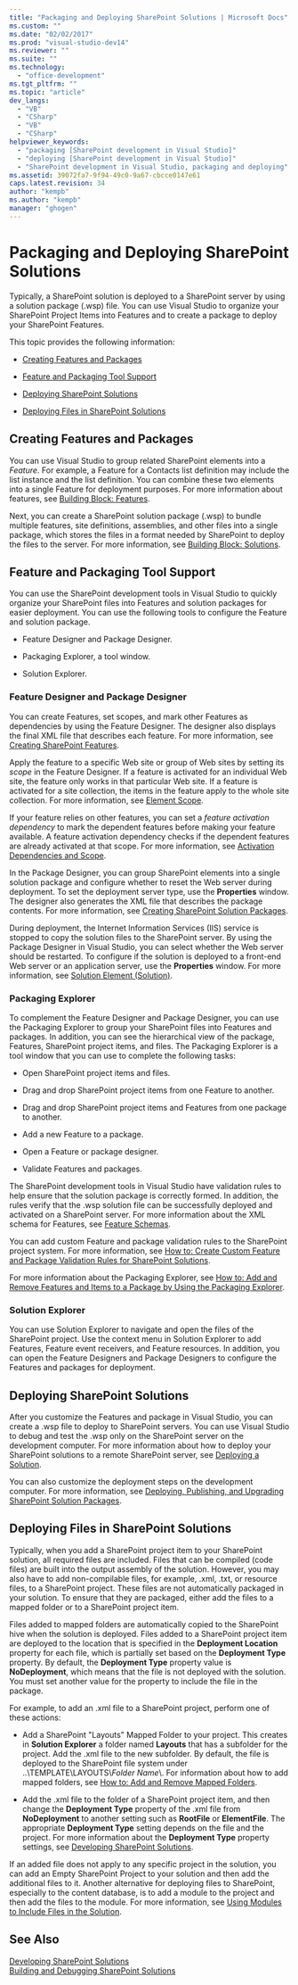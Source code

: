 ```yaml
---
title: "Packaging and Deploying SharePoint Solutions | Microsoft Docs"
ms.custom: ""
ms.date: "02/02/2017"
ms.prod: "visual-studio-dev14"
ms.reviewer: ""
ms.suite: ""
ms.technology: 
  - "office-development"
ms.tgt_pltfrm: ""
ms.topic: "article"
dev_langs: 
  - "VB"
  - "CSharp"
  - "VB"
  - "CSharp"
helpviewer_keywords: 
  - "packaging [SharePoint development in Visual Studio]"
  - "deploying [SharePoint development in Visual Studio]"
  - "SharePoint development in Visual Studio, packaging and deploying"
ms.assetid: 39072fa7-9f94-49c0-9a67-cbcce0147e61
caps.latest.revision: 34
author: "kempb"
ms.author: "kempb"
manager: "ghogen"
---
```

# Packaging and Deploying SharePoint Solutions
  Typically, a SharePoint solution is deployed to a SharePoint server by using a solution package (.wsp) file. You can use Visual Studio to organize your SharePoint Project Items into Features and to create a package to deploy your SharePoint Features.  
  
 This topic provides the following information:  
  
-   [Creating Features and Packages](#Creating)  
  
-   [Feature and Packaging Tool Support](#Tools)  
  
-   [Deploying SharePoint Solutions](#Deploying)  
  
-   [Deploying Files in SharePoint Solutions](#DeployingFiles)  
  
##  <a name="Creating"></a> Creating Features and Packages  
 You can use Visual Studio to group related SharePoint elements into a *Feature*. For example, a Feature for a Contacts list definition may include the list instance and the list definition. You can combine these two elements into a single Feature for deployment purposes. For more information about features, see [Building Block: Features](http://go.microsoft.com/fwlink/?LinkID=169183).  
  
 Next, you can create a SharePoint solution package (.wsp) to bundle multiple features, site definitions, assemblies, and other files into a single package, which stores the files in a format needed by SharePoint to deploy the files to the server. For more information, see [Building Block: Solutions](http://go.microsoft.com/fwlink/?LinkID=169186).  
  
##  <a name="Tools"></a> Feature and Packaging Tool Support  
 You can use the SharePoint development tools in Visual Studio to quickly organize your SharePoint files into Features and solution packages for easier deployment. You can use the following tools to configure the Feature and solution package.  
  
-   Feature Designer and Package Designer.  
  
-   Packaging Explorer, a tool window.  
  
-   Solution Explorer.  
  
### Feature Designer and Package Designer  
 You can create Features, set scopes, and mark other Features as dependencies by using the Feature Designer. The designer also displays the final XML file that describes each feature. For more information, see [Creating SharePoint Features](../sharepoint/creating-sharepoint-features.md).  
  
 Apply the feature to a specific Web site or group of Web sites by setting its *scope* in the Feature Designer. If a feature is activated for an individual Web site, the feature only works in that particular Web site. If a feature is activated for a site collection, the items in the feature apply to the whole site collection. For more information, see [Element Scope](http://go.microsoft.com/fwlink/?LinkID=169189).  
  
 If your feature relies on other features, you can set a *feature activation dependency* to mark the dependent features before making your feature available. A feature activation dependency checks if the dependent features are already activated at that scope. For more information, see [Activation Dependencies and Scope](http://go.microsoft.com/fwlink/?LinkID=169190).  
  
 In the Package Designer, you can group SharePoint elements into a single solution package and configure whether to reset the Web server during deployment. To set the deployment server type, use the **Properties** window. The designer also generates the XML file that describes the package contents. For more information, see [Creating SharePoint Solution Packages](../sharepoint/creating-sharepoint-solution-packages.md).  
  
 During deployment, the Internet Information Services (IIS) service is stopped to copy the solution files to the SharePoint server. By using the Package Designer in Visual Studio, you can select whether the Web server should be restarted. To configure if the solution is deployed to a front-end Web server or an application server, use the **Properties** window. For more information, see [Solution Element (Solution)](http://go.microsoft.com/fwlink/?LinkID=169191).  
  
### Packaging Explorer  
 To complement the Feature Designer and Package Designer, you can use the Packaging Explorer to group your SharePoint files into Features and packages. In addition, you can see the hierarchical view of the package, Features, SharePoint project items, and files. The Packaging Explorer is a tool window that you can use to complete the following tasks:  
  
-   Open SharePoint project items and files.  
  
-   Drag and drop SharePoint project items from one Feature to another.  
  
-   Drag and drop SharePoint project items and Features from one package to another.  
  
-   Add a new Feature to a package.  
  
-   Open a Feature or package designer.  
  
-   Validate Features and packages.  
  
 The SharePoint development tools in Visual Studio have validation rules to help ensure that the solution package is correctly formed. In addition, the rules verify that the .wsp solution file can be successfully deployed and activated on a SharePoint server. For more information about the XML schema for Features, see [Feature Schemas](http://go.microsoft.com/fwlink/?LinkID=169192).  
  
 You can add custom Feature and package validation rules to the SharePoint project system. For more information, see [How to: Create Custom Feature and Package Validation Rules for SharePoint Solutions](../sharepoint/how-to-create-custom-feature-and-package-validation-rules-for-sharepoint-solutions.md).  
  
 For more information about the Packaging Explorer, see [How to: Add and Remove Features and Items to a Package by Using the Packaging Explorer](../sharepoint/how-to-add-and-remove-features-and-items-to-a-package-by-using-the-packaging-explorer.md).  
  
### Solution Explorer  
 You can use Solution Explorer to navigate and open the files of the SharePoint project. Use the context menu in Solution Explorer to add Features, Feature event receivers, and Feature resources. In addition, you can open the Feature Designers and Package Designers to configure the Features and packages for deployment.  
  
##  <a name="Deploying"></a> Deploying SharePoint Solutions  
 After you customize the Features and package in Visual Studio, you can create a .wsp file to deploy to SharePoint servers. You can use Visual Studio to debug and test the .wsp only on the SharePoint server on the development computer. For more information about how to deploy your SharePoint solutions to a remote SharePoint server, see [Deploying a Solution](http://go.microsoft.com/fwlink/?LinkID=169194).  
  
 You can also customize the deployment steps on the development computer. For more information, see [Deploying, Publishing, and Upgrading SharePoint Solution Packages](../sharepoint/deploying-publishing-and-upgrading-sharepoint-solution-packages.md).  
  
##  <a name="DeployingFiles"></a> Deploying Files in SharePoint Solutions  
 Typically, when you add a SharePoint project item to your SharePoint solution, all required files are included. Files that can be compiled (code files) are built into the output assembly of the solution. However, you may also have to add non-compilable files, for example, .xml, .txt, or resource files, to a SharePoint project. These files are not automatically packaged in your solution. To ensure that they are packaged, either add the files to a mapped folder or to a SharePoint project item.  
  
 Files added to mapped folders are automatically copied to the SharePoint hive when the solution is deployed. Files added to a SharePoint project item are deployed to the location that is specified in the **Deployment Location** property for each file, which is partially set based on the **Deployment Type** property. By default, the **Deployment Type** property value is **NoDeployment**, which means that the file is not deployed with the solution. You must set another value for the property to include the file in the package.  
  
 For example, to add an .xml file to a SharePoint project, perform one of these actions:  
  
-   Add a SharePoint "Layouts" Mapped Folder to your project. This creates in **Solution Explorer** a folder named **Layouts** that has a subfolder for the project. Add the .xml file to the new subfolder. By default, the file is deployed to the SharePoint file system under ..\TEMPLATE\LAYOUTS\\*Folder Name*\\. For information about how to add mapped folders, see [How to: Add and Remove Mapped Folders](../sharepoint/how-to-add-and-remove-mapped-folders.md).  
  
-   Add the .xml file to the folder of a SharePoint project item, and then change the **Deployment Type** property of the .xml file from **NoDeployment** to another setting such as **RootFile** or **ElementFile**. The appropriate **Deployment Type** setting depends on the file and the project. For more information about the **Deployment Type** property settings, see [Developing SharePoint Solutions](../sharepoint/developing-sharepoint-solutions.md).  
  
 If an added file does not apply to any specific project in the solution, you can add an Empty SharePoint Project to your solution and then add the additional files to it. Another alternative for deploying files to SharePoint, especially to the content database, is to add a module to the project and then add the files to the module. For more information, see [Using Modules to Include Files in the Solution](../sharepoint/using-modules-to-include-files-in-the-solution.md).  
  
## See Also  
 [Developing SharePoint Solutions](../sharepoint/developing-sharepoint-solutions.md)   
 [Building and Debugging SharePoint Solutions](../sharepoint/building-and-debugging-sharepoint-solutions.md)  
  
  